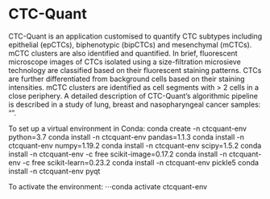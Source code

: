 # CTC-Quant
CTC-Quant is an application customised to quantify CTC subtypes including epithelial (epCTCs), biphenotypic (bipCTCs) and mesenchymal (mCTCs). mCTC clusters are also identified and quantified. In brief, fluorescent microscope images of CTCs isolated using a size-filtration microsieve technology are classified based on their fluorescent staining patterns. CTCs are further differentiated from background cells based on their staining intensities. mCTC clusters are identified as cell segments with > 2 cells in a close periphery. A detailed description of CTC-Quant’s algorithmic pipeline is described in a study of lung, breast and nasopharyngeal cancer samples: “”. 

To set up a virtual environment in Conda: 
  conda create -n ctcquant-env python=3.7
  conda install -n ctcquant-env pandas=1.1.3
  conda install -n ctcquant-env numpy=1.19.2
  conda install -n ctcquant-env scipy=1.5.2
  conda install -n ctcquant-env -c free scikit-image=0.17.2
  conda install -n ctcquant-env -c free scikit-learn=0.23.2
  conda install -n ctcquant-env pickle5
  conda install -n ctcquant-env pyqt

To activate the environment:
  ⋅⋅⋅conda activate ctcquant-env
